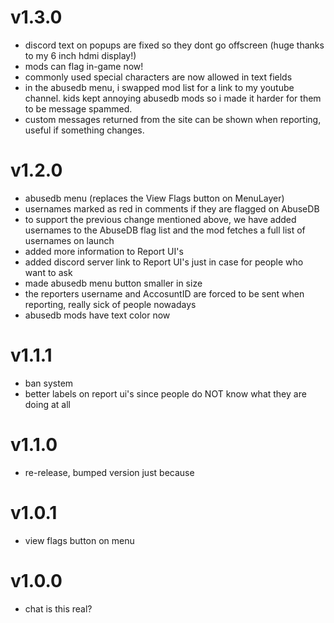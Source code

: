# v1.3.0
- discord text on popups are fixed so they dont go offscreen (huge thanks to my 6 inch hdmi display!)
- mods can flag in-game now!
- commonly used special characters are now allowed in text fields
- in the abusedb menu, i swapped mod list for a link to my youtube channel. kids kept annoying abusedb mods so i made it harder for them to be message spammed.
- custom messages returned from the site can be shown when reporting, useful if something changes.
# v1.2.0
- abusedb menu (replaces the View Flags button on MenuLayer)
- usernames marked as red in comments if they are flagged on AbuseDB
- to support the previous change mentioned above, we have added usernames to the AbuseDB flag list and the mod fetches a full list of usernames on launch
- added more information to Report UI's
- added discord server link to Report UI's just in case for people who want to ask
- made abusedb menu button smaller in size
- the reporters username and AccosuntID are forced to be sent when reporting, really sick of people nowadays
- abusedb mods have text color now
# v1.1.1
- ban system
- better labels on report ui's since people do NOT know what they are doing at all
# v1.1.0
- re-release, bumped version just because
# v1.0.1
- view flags button on menu
# v1.0.0
- chat is this real?